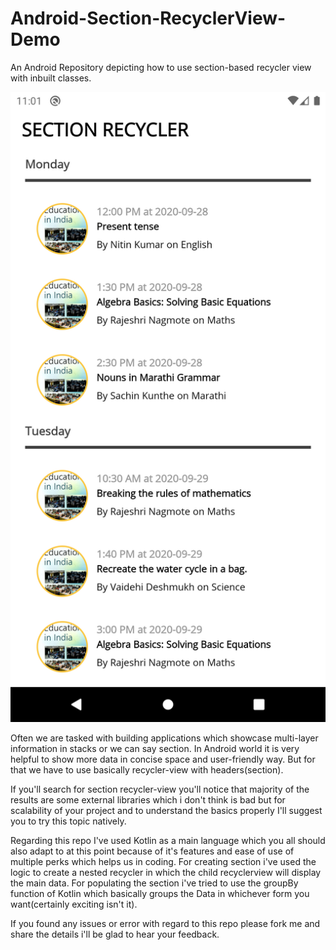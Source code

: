 # Android-Section-RecyclerView-Demo
An Android Repository depicting how to use section-based recycler view with inbuilt classes.

<img src=https://github.com/Afsar7977/Android-Section-RecyclerView-Demo/blob/master/Screenshots/SectionRecycler.png>

Often we are tasked with building applications which showcase multi-layer information in stacks or we can say section.
In Android world it is very helpful to show more data in concise space and user-friendly way. But for that we have to use 
basically recycler-view with headers(section).

If you'll search for section recycler-view you'll notice that majority of the results are some external libraries which i don't 
think is bad but for scalability of your project and to understand the basics properly I'll suggest you to try this topic natively.

Regarding this repo I've used Kotlin as a main language which you all should also adapt to at this point because of it's features
and ease of use of multiple perks which helps us in coding. For creating section i've used the logic to create a nested recycler in
which the child recyclerview will display the main data. For populating the section i've tried to use the groupBy function of Kotlin 
which basically groups the Data in whichever form you want(certainly exciting isn't it).

If you found any issues or error with regard to this repo please fork me and share the details i'll be glad to hear your feedback.
